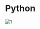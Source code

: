 # Python
![1](https://user-images.githubusercontent.com/86624642/218361647-a39aa68d-9e4c-46ab-b937-983c4f97f4cf.jpg)
